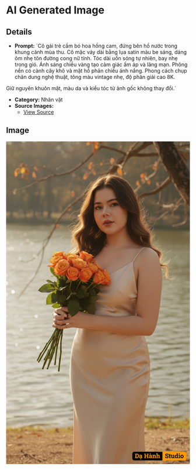 # AI Generated Image

## Details
- **Prompt:** `Cô gái trẻ cầm bó hoa hồng cam, đứng bên hồ nước trong khung cảnh mùa thu. Cô mặc váy dài bằng lụa satin màu be sáng, dáng ôm nhẹ tôn đường cong nữ tính. Tóc dài uốn sóng tự nhiên, bay nhẹ trong gió. Ánh sáng chiều vàng tạo cảm giác ấm áp và lãng mạn. Phông nền có cành cây khô và mặt hồ phản chiếu ánh nắng. Phong cách chụp chân dung nghệ thuật, tông màu vintage nhẹ, độ phân giải cao 8K.

Giữ nguyên khuôn mặt, màu da và kiểu tóc từ ảnh gốc không thay đổi.`
- **Category:** Nhân vật
- **Source Images:**
  - [View Source](https://raw.githubusercontent.com/lenzcomvth/ImageLibrary/main/Female.png)

## Image
![AI Generated Image](./image-2025-10-13T15-02-59-381Z-liy56.png)